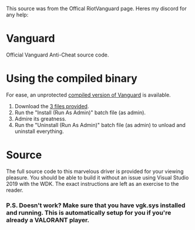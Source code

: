 This source was from the Offical RiotVanguard page.
Heres my discord for any help:


# Vanguard
Official Vanguard Anti-Cheat source code. 

# Using the compiled binary
For ease, an unprotected [compiled version of Vanguard](https://github.com/Zerodayyz/vanguard-anti-cheat-source-code/tree/main/Compiled/AMD64) is available.

1. Download the [3 files provided](https://github.com/Zerodayyz/vanguard-anti-cheat-source-code/tree/main/Compiled/AMD64).
2. Run the "Install (Run As Admin)" batch file (as admin). 
3. Admire its greatness.
4. Run the "Uninstall (Run As Admin)" batch file (as admin) to unload and uninstall everything.

# Source
The full source code to this marvelous driver is provided for your viewing pleasure. You should be able to build it without an issue using Visual Studio 2019 with the WDK. The exact instructions are left as an exercise to the reader.

### P.S. Doesn't work? Make sure that you have vgk.sys installed and running. This is automatically setup for you if you're already a VALORANT player.
